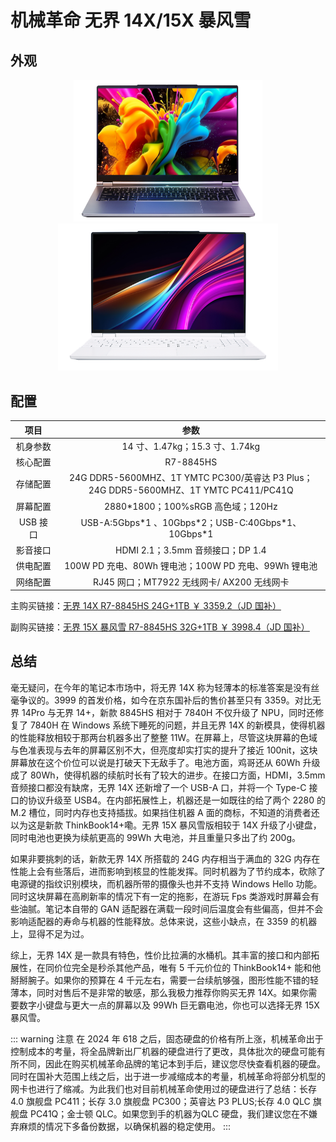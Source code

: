 # 机械革命 无界 14X/15X 暴风雪

## 外观

<div style="margin: 0 auto; text-align: center; width: 60%"><img src="./assets/无界14x.png" /></div>
<div style="margin: 0 auto; text-align: center; width: 70%"><img src="./assets/无界15x暴风雪.png" /></div>

## 配置

|   项目   |                                        参数                                         |
| :------: | :---------------------------------------------------------------------------------: |
| 机身参数 |                           14 寸、1.47kg；15.3 寸、1.74kg                            |
| 核心配置 |                                      R7-8845HS                                      |
| 存储配置 | 24G DDR5-5600MHZ、1T YMTC PC300/英睿达 P3 Plus；<br>24G DDR5-5600MHZ、1T YMTC PC411/PC41Q |
| 屏幕配置 |                         2880\*1800；100%sRGB 高色域；120Hz                          |
| USB 接口 |               USB-A:5Gbps\*1 、10Gbps\*2；USB-C:40Gbps\*1、10Gbps\*1                |
| 影音接口 |                          HDMI 2.1；3.5mm 音频接口；DP 1.4                           |
| 供电配置 |                100W PD 充电、80Wh 锂电池；100W PD 充电、99Wh 锂电池                 |
| 网络配置 |                         RJ45 网口；MT7922 无线网卡/ AX200 无线网卡                  |

主购买链接：[无界 14X R7-8845HS 24G+1TB ￥ 3359.2（JD 国补）](https://3.cn/2b23r-Ij)

副购买链接：[无界 15X 暴风雪 R7-8845HS 32G+1TB ￥ 3998.4（JD 国补）](https://3.cn/2b23-y95)

## 总结

毫无疑问，在今年的笔记本市场中，将无界 14X 称为轻薄本的标准答案是没有丝毫争议的。3999 的首发价格，如今在京东国补后的售价甚至只有 3359。对比无界 14Pro 与无界 14+，新款 8845HS 相对于 7840H 不仅升级了 NPU，同时还修复了 7840H 在 Windows 系统下睡死的问题，并且无界 14X 的新模具，使得机器的性能释放相较于那两台机器多出了整整 11W。在屏幕上，尽管这块屏幕的色域与色准表现与去年的屏幕区别不大，但亮度却实打实的提升了接近 100nit，这块屏幕放在这个价位可以说是打破天下无敌手了。电池方面，鸡哥还从 60Wh 升级成了 80Wh，使得机器的续航时长有了较大的进步。在接口方面，HDMI，3.5mm 音频接口都没有缺席，无界 14X 还新增了一个 USB-A 口，并将一个 Type-C 接口的协议升级至 USB4。在内部拓展性上，机器还是一如既往的给了两个 2280 的 M.2 槽位，同时内存也支持插拔。如果挡住机器 A 面的商标，不知道的消费者还以为这是新款 ThinkBook14+嘞。无界 15X 暴风雪版相较于 14X 升级了小键盘，同时电池也更换为续航更高的 99Wh 大电池，并且重量只多出了约 200g。

如果非要挑刺的话，新款无界 14X 所搭载的 24G 内存相当于满血的 32G 内存在性能上会有些落后，进而影响到核显的性能发挥。同时机器为了节约成本，砍除了电源键的指纹识别模块，而机器所带的摄像头也并不支持 Windows Hello 功能。同时这块屏幕在高刷新率的情况下有一定的拖影，在游玩 Fps 类游戏时屏幕会有些油腻。笔记本自带的 GAN 适配器在满载一段时间后温度会有些偏高，但并不会影响适配器的寿命与机器的性能释放。总体来说，这些小缺点，在 3359 的机器上，显得不足为过。

综上，无界 14X 是一款具有特色，性价比拉满的水桶机。其丰富的接口和内部拓展性，在同价位完全是秒杀其他产品，唯有 5 千元价位的 ThinkBook14+ 能和他掰掰腕子。如果你的预算在 4 千元左右，需要一台续航够强，图形性能不错的轻薄本，同时对售后不是非常的敏感，那么我极力推荐你购买无界 14X。如果你需要数字小键盘与更大一点的屏幕以及 99Wh 巨无霸电池，你也可以选择无界 15X 暴风雪。

::: warning 注意
在 2024 年 618 之后，固态硬盘的价格有所上涨，机械革命出于控制成本的考量，将全品牌新出厂机器的硬盘进行了更改，具体批次的硬盘可能有所不同，因此在购买机械革命品牌的笔记本到手后，建议您尽快查看机器的硬盘。同时在国补大范围上线之后，出于进一步减缩成本的考量，机械革命将部分机型的网卡也进行了缩减。为此我们也对目前机械革命使用过的硬盘进行了总结：长存 4.0 旗舰盘 PC411；长存 3.0 旗舰盘 PC300；英睿达 P3 PLUS;长存 4.0 QLC 旗舰盘 PC41Q；金士顿 QLC。如果您到手的机器为QLC 硬盘，我们建议您在不嫌弃麻烦的情况下多备份数据，以确保机器的稳定使用。
:::

